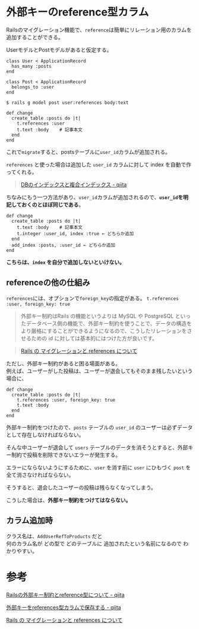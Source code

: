 # 外部キーのreference型カラム

Railsのマイグレーション機能で、`reference`は簡単にリレーション用のカラムを追加することができる。

UserモデルとPostモデルがあると仮定する。
```
class User < ApplicationRecord
  has_many :posts
end
```
```
class Post < ApplicationRecord
  belongs_to :user
end
```
`$ rails g model post user:references body:text`
```
def change
  create_table :posts do |t|
    t.references :user
    t.text :body    # 記事本文
  end
end
```

これで`migrate`すると、postsテーブルに`user_id`カラムが追加される。

`references` と使った場合は追加した `user_id` カラムに対して index を自動で作ってくれる。

> [DBのインデックスと複合インデックス - qiita](https://qiita.com/towtow/items/4089dad004b7c25985e3)

ちなみにもう一つ方法があり、`user_id`カラムが追加されるので、**`user_id`を明記しておくのとほぼ同じである**。

```
def change
  create_table :posts do |t|
    t.text :body    # 記事本文
    t.integer :user_id, index :true ← どちらか追加
  end
  add_index :posts, :user_id ← どちらか追加
end
```
**こちらは、`index` を自分で追加しないといけない。**

## referenceの他の仕組み

`references`には、オプションで`foreign_key`の指定がある。
`t.references :user, foreign_key: true`

> 外部キー制約はRails の機能というよりは MySQL や PostgreSQL といったデータベース側の機能で、外部キー制約を使うことで、データの構造をより厳格にすることができるようになるので、こうしたリレーションをさせるための id に対しては基本的にはつけた方が良いです。

> [Rails の マイグレーションと references について](https://menta.work/post/detail/2656/PVcqTLbkKeje8bgdkncG)

ただし、外部キー制約があると困る場面がある。  
例えば、ユーザーがした投稿は、ユーザーが退会してもそのまま残したいという場合に、

```
def change
  create_table :posts do |t|
    t.references :user, foreign_key: true
    t.text :body
  end
end
```
外部キー制約をつけたので、`posts` テーブルの `user_id` のユーザーは必ずデータとして存在しなければならない。

そんな中ユーザーが退会して `users` テーブルのデータを消そうとすると、外部キー制約で投稿を削除できないエラーが発生する。

エラーにならないようにするために、`user` を消す前に `user` にひもづく `post` を全て消さなければならない。

そうすると、退会したユーザーの投稿は残らなくなってしまう。

こうした場合は、**外部キー制約をつけてはならない。**

## カラム追加時

クラス名は、`AddUserRefToProducts` だと  
何のカラム名が どの型で どのテーブルに 追加されたという名前になるので
わかりやすい。

# 参考

[Railsの外部キー制約とreference型について - qiita](https://qiita.com/ryouzi/items/2682e7e8a86fd2b1ae47)

[外部キーをreferences型カラムで保存する - qiita](https://qiita.com/sinagaki58/items/7edea51ef00e393834ca)

[Rails の マイグレーションと references について](https://menta.work/post/detail/2656/PVcqTLbkKeje8bgdkncG)
